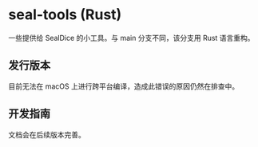 # seal-tools (Rust)
 一些提供给 SealDice 的小工具。与 main 分支不同，该分支用 Rust 语言重构。

## 发行版本
目前无法在 macOS 上进行跨平台编译，造成此错误的原因仍然在排查中。

## 开发指南
文档会在后续版本完善。